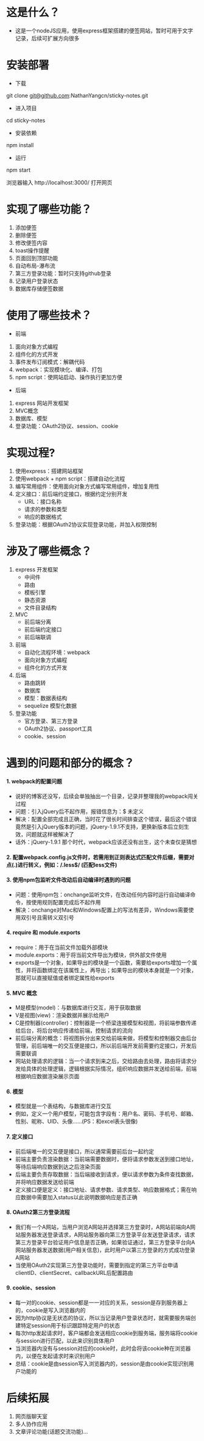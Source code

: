 # 这是什么？
- 这是一个nodeJS应用，使用express框架搭建的便签网站，暂时可用于文字记录，后续可扩展方向很多

# 安装部署

- 下载

git clone git@github.com:NathanYangcn/sticky-notes.git

- 进入项目

cd sticky-notes

- 安装依赖

npm install

- 运行

npm start

浏览器输入 http://localhost:3000/ 打开网页

# 实现了哪些功能？
1. 添加便签
2. 删除便签
3. 修改便签内容
4. toast操作提醒
5. 页面回到顶部功能
6. 自动布局-瀑布流
7. 第三方登录功能：暂时只支持github登录
7. 记录用户登录状态
8. 数据库存储便签数据

# 使用了哪些技术？
- 前端
1. 面向对象方式编程
2. 组件化的方式开发
3. 事件发布订阅模式：解耦代码
4. webpack：实现模块化、编译、打包
5. npm script：使网站启动、操作执行更加方便		
- 后端
1. express 网站开发框架
2. MVC概念
3. 数据库、模型
4. 登录功能：OAuth2协议、session、cookie

# 实现过程?
1. 使用express：搭建网站框架
2. 使用webpack + npm script：搭建自动化流程
3. 编写常用组件：使用面向对象方式编写常用组件，增加复用性
4. 定义接口：前后端约定接口，根据约定分别开发
	- URL：接口名称
	- 请求的参数和类型
	- 响应的数据格式
5. 登录功能：根据OAuth2协议实现登录功能，并加入权限控制

# 涉及了哪些概念？
1. express 开发框架
	- 中间件
	- 路由
	- 模板引擎
	- 静态资源
	- 文件目录结构
2. MVC
	- 前后端分离
	- 前后端约定接口
	- 前后端联调
3. 前端
	- 自动化流程环境：webpack
	- 面向对象方式编程
	- 组件化的方式开发
4. 后端
	- 路由跳转
	- 数据库
	- 模型：数据表结构
	- sequelize 模型化数据
5. 登录功能
	- 官方登录、第三方登录
	- OAuth2协议、passport工具
	- cookie、session

# 遇到的问题和部分的概念？
#### 1. webpack的配置问题
- 说好的博客还没写，后续会单独抽出一个目录，记录并整理我的webpack闯关过程
- 问题：引入jQuery后不起作用，报错信息为：$ 未定义
- 解决：配置全部完成且正确，当时花了很长时间排查这个错误，最后这个错误竟然是引入jQuery版本的问题，jQuery-1.9.1不支持，更换新版本后立刻生效，问题就这样被解决了
- 话外：jQuery-1.9.1 那个时代，webpack应该还没有出生，这个未查仅是猜想
#### 2. 配置webpack.config.js文件时，若需用到正则表达式匹配文件后缀，需要对点(.)进行转义，例如：/\.less$/ (匹配less文件)
#### 3. 使用npm包监听文件改动后自动编译时遇到的问题
- 问题：使用npm包：onchange监听文件，在改动任何内容时运行自动编译命令，按使用规则配置完成后不起作用
- 解决：onchange对Mac和Windows配置上的写法有差异，Windows需要使用双引号且需转义双引号
#### 4. require 和 module.exports
- require：用于在当前文件加载外部模块
- module.exports：用于将当前文件导出为模块，供外部文件使用
- exports是一个对象，如果导出的模块是一个函数，需要给exports增加一个属性，并将函数绑定在该属性上，再导出；如果导出的模块本身就是一个对象，那就可以直接赋值或者绑定属性给exports
#### 5. MVC 概念
- M是模型(model)：与数据库进行交互，用于获取数据
- V是视图(view)：渲染数据并展示给用户
- C是控制器(controller)：控制器是一个桥梁连接模型和视图，将前端参数传递给后台，将后台响应传递给前端，控制请求的流向
- 前后端分离的概念：将视图拆分出来交给前端来做，将模型和控制器交由后台管理，前后端唯一的交互便是接口，所以前后端开发前需要约定接口，开发后需要联调
- 网站处理请求的逻辑：当一个请求到来之后，交给路由去处理，路由将请求分发给具体的处理逻辑，逻辑根据实际情况，组织响应数据并发送给前端，前端根据响应数据渲染展示页面
#### 6. 模型
- 模型就是一个表结构，与数据库进行交互
- 例如，定义一个用户模型，可能包含字段有：用户名、密码、手机号、邮箱、性别、昵称、UID、头像……(PS：和excel表头很像)
#### 7. 定义接口
- 前后端唯一的交互便是接口，所以通常需要前后台一起约定
- 前端主要负责渲染数据：当前端需要数据时，便将请求参数发送到接口地址，等待后端响应数据到达之后渲染页面
- 后端主要负责存取数据：当后端接收到请求，便以请求参数为条件查找数据，并将响应数据发送给前端
- 定义接口便是定义：接口地址、请求参数、请求类型、响应数据格式；需在响应数据中需要加入status以此说明数据响应是否正确
#### 8. OAuth2第三方登录流程
- 我们有一个A网站，当用户浏览A网站并选择第三方登录时，A网站前端向A网站服务器发送登录请求，A网站服务器向第三方登录平台发送登录请求，请求第三方登录平台验证用户信息是否正确，如果验证通过，第三方登录平台向A网站服务器发送数据(用户相关信息)，此时用户以第三方登录的方式成功登录A网站
- 当使用OAuth2实现第三方登录功能时，需要到指定的第三方平台申请clientID、clientSecret、callbackURL后配置路由
#### 9. cookie、session
- 每一对的cookie、session都是一一对应的关系，session是存到服务器上的，cookie是写入浏览器内的
- 因为http协议是无状态的协议，所以当记录用户登录状态时，就需要服务端创建特定session用于标识跟踪特定用户的状态
- 每次http发起请求时，客户端都会发送相应cookie到服务端，服务端将cookie与session进行匹配，以此来识别具体用户
- 当浏览器内没有与session对应的cookie时，此时会将该cookie种在浏览器内，以便在发起请求时来识别用户
- 总结：cookie是由session写入浏览器内的，session是由cookie实现识别用户功能的

# 后续拓展
1. 网页版聊天室
2. 多人协作应用
3. 文章评论功能(话题交流功能)...